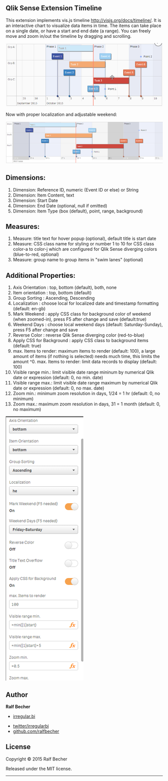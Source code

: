 ## Qlik Sense Extension Timeline

This extension implements vis.js timeline http://visjs.org/docs/timeline/. It is an interactive chart to visualize data items in time. The items can take place on a single date, or have a start and end date (a range).  You can freely move and zoom in/out the timeline by dragging and scrolling. 

![QlikSense Extension Timeline](Timeline.gif)

Now with proper localization and adjustable weekend:

![QlikSense Extension Timeline](Screenshot2.PNG)

## Dimensions:

1. Dimension: Reference ID, numeric (Event ID or else) or String
2. Dimension: Item Content, text
3. Dimension: Start Date
4. Dimension: End Date (optional, null if omitted)
5. Dimension: Item Type (box (default), point, range, background)

## Measures:

1. Measure: title text for hover popup (optional), default title is start date
2. Measure: CSS class name for styling or number 1 to 10 for CSS class color-a to color-j which are configured for Qlik Sense diverging colors (blue-to-red, optional)
3. Measure: group name to group items in "swim lanes" (optional)

## Additional Properties:

1. Axis Orientation : top, bottom (default), both, none
2. Item orientation : top, bottom (default)
3. Group Sorting    : Ascending, Descending
4. Localization     : choose local for localized date and timestamp formatting (default: en-gb)
5. Mark Weekend     : apply CSS class for background color of weekend (when zoomed-in), press F5 after change and save (default:true)
6. Weekend Days     : choose local weekend days (default: Saturday-Sunday), press F5 after change and save
7. Reverse Color    : reverse Qlik Sense diverging color (red-to-blue)
8. Apply CSS for Background : apply CSS class to background items (default: true)
9. max. Items to render: maximum items to render (default: 100), a large amount of items (if nothing is selected) needs much time, this limits the amount
^0. max. Items to render: limit data records to display (default: 100)
11. Visible range min.: limit visible date range mininum by numerical Qlik date or expression (default: 0, no min. date)
12. Visible range max.: limit visible date range maximum by numerical Qlik date or expression (default: 0, no max. date)
13. Zoom min.: minimum zoom resolution in days, 1/24 = 1 hr (default: 0, no minimum)
14. Zoom max.: maximum zoom resolution in days, 31 = 1 month (default: 0, no maximum)

![QlikSense Extension Timeline](Screenshot3.PNG)

## Author

**Ralf Becher**

+ [irregular.bi](http://irregular.bi)
* [twitter/irregularbi](http://twitter.com/irregularbi)
* [github.com/ralfbecher](http://github.com/ralfbecher)

## License

Copyright © 2015 Ralf Becher

Released under the MIT license.

***